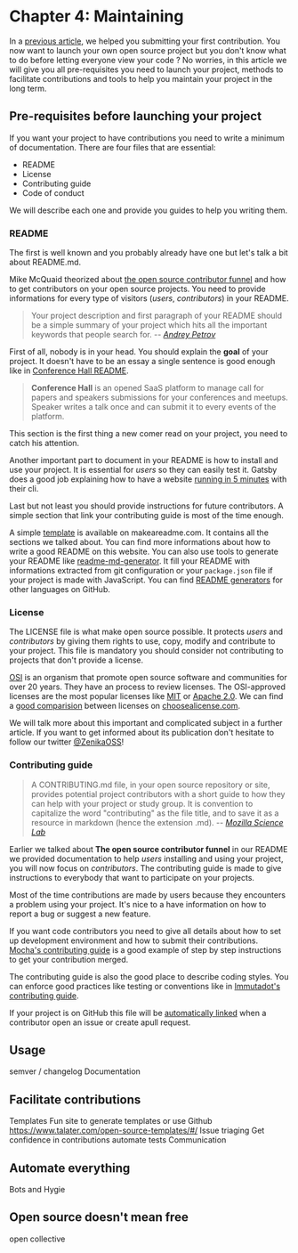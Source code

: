# Chapter 4: Maintaining

In a [previous article](https://oss.zenika.com/white-paper/getting-started), we helped you submitting your first contribution. You now want to launch your own open source project but you don't know what to do before letting everyone view your code ? No worries, in this article we will give you all pre-requisites you need to launch your project, methods to facilitate contributions and tools to help you maintain your project in the long term.

## Pre-requisites before launching your project

If you want your project to have contributions you need to write a minimum of documentation. There are four files that are essential:

- README
- License
- Contributing guide
- Code of conduct

We will describe each one and provide you guides to help you writing them.

### README

The first is well known and you probably already have one but let's talk a bit about README.md. 

Mike McQuaid theorized about [the open source contributor funnel](https://mikemcquaid.com/2018/08/14/the-open-source-contributor-funnel-why-people-dont-contribute-to-your-open-source-project/) and how to get contributors on your open source projects. You need to provide informations for every type of visitors (*users*, *contributors*) in your README.

> Your project description and first paragraph of your README should be a simple summary of your project which hits all the important keywords that people search for.
> -- [<cite>Andrey Petrov</cite>](https://medium.com/code-zen/how-to-maintain-a-successful-open-source-project-aaa2a5437d3a)

First of all, nobody is in your head. You should explain the **goal** of your project. It doesn't have to be an essay a single sentence is good enough like in [Conference Hall README](https://github.com/bpetetot/conference-hall).

> **Conference Hall** is an opened SaaS platform to manage call for papers and speakers submissions for your conferences and meetups. Speaker writes a talk once and can submit it to every events of the platform.

This section is the first thing a new comer read on your project, you need to catch his attention.

Another important part to document in your README is how to install and use your project. It is essential for *users* so they can easily test it. Gatsby does a good job explaining how to have a website [running in 5 minutes](https://github.com/gatsbyjs/gatsby#-get-up-and-running-in-5-minutes) with their cli. 

Last but not least you should provide instructions for future contributors. A simple section that link your contributing guide is most of the time enough.

A simple [template](https://www.makeareadme.com/#template-1) is available on makeareadme.com. It contains all the sections we talked about. You can find more informations about how to write a good README on this website. You can also use tools to generate your README like [readme-md-generator](https://github.com/kefranabg/readme-md-generator). It fill your README with informations extracted from git configuration or your `package.json` file if your project is made with JavaScript. You can find [README generators](https://github.com/search?utf8=%E2%9C%93&q=generate+readme&type=Repositories) for other languages on GitHub.

### License

The LICENSE file is what make open source possible. It protects *users* and *contributors* by giving them rights to use, copy, modify and contribute to your project. This file is mandatory you should consider not contributing to projects that don't provide a license.

[OSI](https://opensource.org/) is an organism that promote open source software and communities for over 20 years. They have an process to review licenses. The OSI-approved licenses are the most popular licenses like [MIT](https://opensource.org/licenses/MIT) or [Apache 2.0](https://opensource.org/licenses/Apache-2.0). We can find a [good comparision](https://choosealicense.com/licenses/) between licenses on [choosealicense.com](https://choosealicense.com/).

We will talk more about this important and complicated subject in a further article. If you want to get informed about its publication don't hesitate to follow our twitter [@ZenikaOSS](https://twitter.com/ZenikaOSS)!

### Contributing guide

> A CONTRIBUTING.md file, in your open source repository or site, provides potential project contributors with a short guide to how they can help with your project or study group. It is convention to capitalize the word "contributing" as the file title, and to save it as a resource in markdown (hence the extension .md).
> -- [<cite>Mozilla Science Lab</cite>](https://mozillascience.github.io/working-open-workshop/contributing/)

Earlier we talked about **The open source contributor funnel** in our README we provided documentation to help *users* installing and using your project, you will now focus on *contributors*. The contributing guide is made to give instructions to everybody that want to participate on your projects.

Most of the time contributions are made by users because they encounters a problem using your project. It's nice to a have information on how to report a bug or suggest a new feature.

If you want code contributors you need to give all details about how to set up development environment and how to submit their contributions. [Mocha's contributing guide](https://github.com/mochajs/mocha/blob/master/.github/CONTRIBUTING.md#shoe-contributing-code-step-by-step) is a good example of step by step instructions to get your contribution merged. 

The contributing guide is also the good place to describe coding styles. You can enforce good practices like testing or conventions like in [Immutadot's contributing guide](https://github.com/zenika-open-source/immutadot/blob/master/.github/CONTRIBUTING.md#tests-and-code-style-policeman).

If your project is on GitHub this file will be [automatically linked](https://help.github.com/en/articles/setting-guidelines-for-repository-contributors) when a contributor open an issue or create apull request.

## Usage 

semver / changelog
Documentation

## Facilitate contributions

Templates
Fun site to generate templates or use Github https://www.talater.com/open-source-templates/#/
Issue triaging
Get confidence in contributions automate tests
Communication

## Automate everything

Bots and Hygie

## Open source doesn't mean free

open collective

